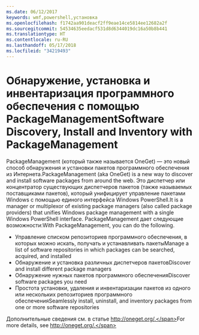 ```yaml
---
ms.date: 06/12/2017
keywords: wmf,powershell,установка
ms.openlocfilehash: f1742aa901deacf2ff9eae14ce5814ee12682a2f
ms.sourcegitcommit: 54534635eedacf531d8d6344019dc16a50b8b441
ms.translationtype: HT
ms.contentlocale: ru-RU
ms.lasthandoff: 05/17/2018
ms.locfileid: "34219493"
---
```

# <a name="software-discovery-install-and-inventory-with-packagemanagement"></a><span data-ttu-id="5f1ac-102">Обнаружение, установка и инвентаризация программного обеспечения с помощью PackageManagement</span><span class="sxs-lookup"><span data-stu-id="5f1ac-102">Software Discovery, Install and Inventory with PackageManagement</span></span>

<span data-ttu-id="5f1ac-103">PackageManagement (который также называется OneGet) — это новый способ обнаружения и установки пакетов программного обеспечения из Интернета.</span><span class="sxs-lookup"><span data-stu-id="5f1ac-103">PackageManagement (aka OneGet) is a new way to discover and install software packages from around the web.</span></span> <span data-ttu-id="5f1ac-104">Это диспетчер или концентратор существующих диспетчеров пакетов (также называемых поставщиками пакетов), который унифицирует управление пакетами Windows с помощью единого интерфейса Windows PowerShell.</span><span class="sxs-lookup"><span data-stu-id="5f1ac-104">It is a manager or multiplexor of existing package managers (also called package providers) that unifies Windows package management with a single Windows PowerShell interface.</span></span> <span data-ttu-id="5f1ac-105">PackageManagement дает следующие возможности:</span><span class="sxs-lookup"><span data-stu-id="5f1ac-105">With PackageManagement, you can do the following.</span></span>

-   <span data-ttu-id="5f1ac-106">Управление списком репозиториев программного обеспечения, в которых можно искать, получать и устанавливать пакеты</span><span class="sxs-lookup"><span data-stu-id="5f1ac-106">Manage a list of software repositories in which packages can be searched, acquired, and installed</span></span>
-   <span data-ttu-id="5f1ac-107">Обнаружение и установка различных диспетчеров пакетов</span><span class="sxs-lookup"><span data-stu-id="5f1ac-107">Discover and install different package managers</span></span>
-   <span data-ttu-id="5f1ac-108">Обнаружение нужных пакетов программного обеспечения</span><span class="sxs-lookup"><span data-stu-id="5f1ac-108">Discover software packages you need</span></span>
-   <span data-ttu-id="5f1ac-109">Простота установки, удаления и инвентаризации пакетов из одного или нескольких репозиториев программного обеспечения</span><span class="sxs-lookup"><span data-stu-id="5f1ac-109">Seamlessly install, uninstall, and inventory packages from one or more software repositories</span></span>

<span data-ttu-id="5f1ac-110">Дополнительные сведения см. в статье http://oneget.org/.</span><span class="sxs-lookup"><span data-stu-id="5f1ac-110">For more details, see http://oneget.org/.</span></span>
